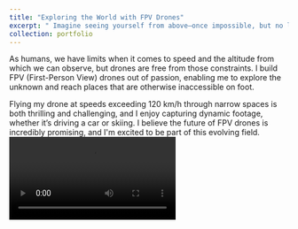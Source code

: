 ```yaml
---
title: "Exploring the World with FPV Drones"
excerpt: " Imagine seeing yourself from above—once impossible, but no longer. I build First Person View (FPV) drones to provide a fresh perspective, exploring new heights and angles.<br/><img src='/images/fpv.jpeg'>"
collection: portfolio
---
```


As humans, we have limits when it comes to speed and the altitude from which we can observe, but drones are free from those constraints. I build FPV (First-Person View) drones out of passion, enabling me to explore the unknown and reach places that are otherwise inaccessible on foot.

Flying my drone at speeds exceeding 120 km/h through narrow spaces is both thrilling and challenging, and I enjoy capturing dynamic footage, whether it’s driving a car or skiing. I believe the future of FPV drones is incredibly promising, and I'm excited to be part of this evolving field.
<br/>
<video width="300" controls>
    <source src="/images/fpv.mp4" type="video/mp4">
    Your browser does not support the video tag.
</video>

